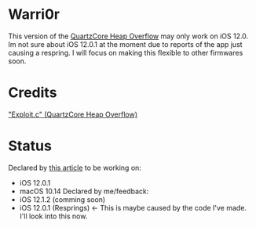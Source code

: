 # Warri0r
This version of the [QuartzCore Heap Overflow](https://blogs.securiteam.com/index.php/archives/3796) may only work on iOS 12.0. Im not sure about iOS 12.0.1 at the moment due to reports of the app just causing a respring. I will focus on making this flexible to other firmwares soon. 
# Credits
["Exploit.c" (QuartzCore Heap Overflow)](https://blogs.securiteam.com/index.php/archives/3796)
# Status
Declared by [this article](https://blogs.securiteam.com/index.php/archives/3796) to be working on:
- iOS 12.0.1
- macOS 10.14
Declared by me/feedback:
- iOS 12.1.2 (comming soon)
- iOS 12.0.1 (Resprings) <- This is maybe caused by the code I've made. I'll look into this now.

